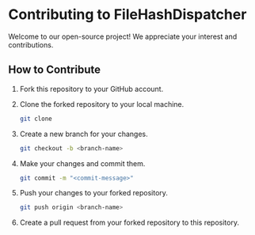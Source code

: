 # Contributing to FileHashDispatcher

Welcome to our open-source project! We appreciate your interest and contributions.

## How to Contribute

1. Fork this repository to your GitHub account.
2. Clone the forked repository to your local machine.

    ```sh
    git clone
    ```
3. Create a new branch for your changes.

    ```sh
    git checkout -b <branch-name>
    ```
4. Make your changes and commit them.

    ```sh
    git commit -m "<commit-message>"
    ```
5. Push your changes to your forked repository.

    ```sh
    git push origin <branch-name>
    ```
6. Create a pull request from your forked repository to this repository.
